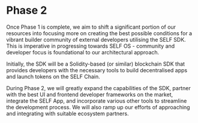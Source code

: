 # Phase 2

Once Phase 1 is complete, we aim to shift a significant portion of our resources into focusing more on creating the best possible conditions for a vibrant builder community of external developers utilising the SELF SDK. This is imperative in progressing towards SELF OS - community and developer focus is foundational to our architectural approach.

Initially, the SDK will be a Solidity-based (or similar) blockchain SDK that provides developers with the necessary tools to build decentralised apps and launch tokens on the SELF Chain.

During Phase 2, we will greatly expand the capabilities of the SDK, partner with the best UI and frontend developer frameworks on the market, integrate the SELF App, and incorporate various other tools to streamline the development process. We will also ramp up our efforts of approaching and integrating with suitable ecosystem partners.&#x20;
